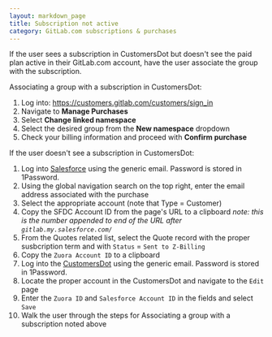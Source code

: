 ```yaml
---
layout: markdown_page
title: Subscription not active
category: GitLab.com subscriptions & purchases
---
```


If the user sees a subscription in CustomersDot but doesn't see the paid plan
active in their GitLab.com account, have the user associate the group with the
subscription.

Associating a group with a subscription in CustomersDot:

1. Log into: https://customers.gitlab.com/customers/sign_in
1. Navigate to **Manage Purchases**
1. Select **Change linked namespace**
1. Select the desired group from the **New namespace** dropdown
1. Check your billing information and proceed with **Confirm purchase**

If the user doesn't see a subscription in CustomersDot:

1. Log into [Salesforce](https://login.salesforce.com/) using the generic
   email. Password is stored in 1Password.
1. Using the global navigation search on the top right, enter the email address
   associated with the purchase
1. Select the appropriate account (note that Type = Customer)
1. Copy the SFDC Account ID from the page's URL to a clipboard _note: this is
   the number appended to end of the URL after `gitlab.my.salesforce.com/`_
1. From the Quotes related list, select the Quote record with the proper
   susbcription term and with `Status` = `Sent to Z-Billing`
1. Copy the `Zuora Account ID` to a clipboard
1. Log into the [CustomersDot](https://customers.gitlab.com/customers/sign_in)
   using the generic email. Password is stored in 1Password.
1. Locate the proper account in the CustomersDot and navigate to the `Edit` page
1. Enter the `Zuora ID` and `Salesforce Account ID` in the fields and select `Save`
1. Walk the user through the steps for Associating a group with a subscription
   noted above
